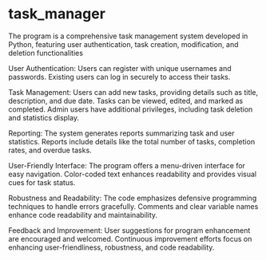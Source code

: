 # task_manager
The program is a comprehensive task management system developed in Python, featuring user authentication, task creation, modification, and deletion functionalities

User Authentication:
Users can register with unique usernames and passwords.
Existing users can log in securely to access their tasks.

Task Management:
Users can add new tasks, providing details such as title, description, and due date.
Tasks can be viewed, edited, and marked as completed.
Admin users have additional privileges, including task deletion and statistics display.

Reporting:
The system generates reports summarizing task and user statistics.
Reports include details like the total number of tasks, completion rates, and overdue tasks.

User-Friendly Interface:
The program offers a menu-driven interface for easy navigation.
Color-coded text enhances readability and provides visual cues for task status.

Robustness and Readability:
The code emphasizes defensive programming techniques to handle errors gracefully.
Comments and clear variable names enhance code readability and maintainability.

Feedback and Improvement:
User suggestions for program enhancement are encouraged and welcomed.
Continuous improvement efforts focus on enhancing user-friendliness, robustness, and code readability.
